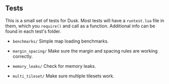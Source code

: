 ## Tests ##

This is a small set of tests for Dusk. Most tests will have a `runtest.lua` file in them, which you `require()` and call as a function. Additional info can be found in each test's folder.

- `benchmarks/`
Simple map loading benchmarks.

- `margin_spacing/`
Make sure the margin and spacing rules are working correctly.

- `memory_leaks/`
Check for memory leaks.

- `multi_tileset/`
Make sure multiple tilesets work.